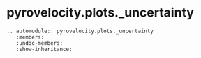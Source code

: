 # pyrovelocity.plots.\_uncertainty

```{eval-rst}
.. automodule:: pyrovelocity.plots._uncertainty
   :members:
   :undoc-members:
   :show-inheritance:
```
